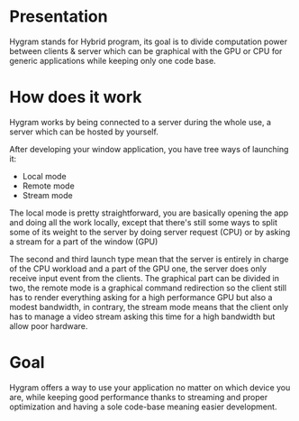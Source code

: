 # Presentation
Hygram stands for Hybrid program, its goal is to divide computation power between clients & server which can be 
graphical with the GPU or CPU for generic applications while keeping only one code base.

# How does it work
Hygram works by being connected to a server during the whole use, a server which can be hosted by yourself.

After developing your window application, you have tree ways of launching it:
* Local mode
* Remote mode
* Stream mode

The local mode is pretty straightforward, you are basically opening the app and doing all the work locally, except that there's
still some ways to split some of its weight to the server by doing server request (CPU) or by asking a stream for a part of the window (GPU)

The second and third launch type mean that the server is entirely in charge of the CPU workload and a part of the GPU one, the server does only receive input event from the clients. The graphical part can be divided in two, the remote mode is a graphical command redirection so the client still has to render everything asking for a high performance GPU but also a modest bandwidth, in contrary, the stream mode means that the client only has to manage a video stream asking this time for a high bandwidth but allow poor hardware.

# Goal
Hygram offers a way to use your application no matter on which device you are, while keeping good performance thanks to streaming and proper optimization
and having a sole code-base meaning easier development.
